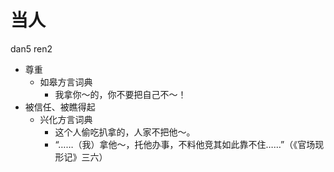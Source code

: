 



# 当人
dan5 ren2
+ 尊重
  * 如皋方言词典
    - 我拿你～的，你不要把自己不～！
+ 被信任、被瞧得起
  * 兴化方言词典
    - 这个人偷吃扒拿的，人家不把他～。
    - “……（我）拿他～，托他办事，不料他竞其如此靠不住……”（《官场现形记》三六）

